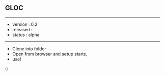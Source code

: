 ## GLOC
------------------------
* version  : 0.2
* released : 
* status   : alpha
------------------------

* Clone into folder
* Open from browser and setup starts,
* use! 

:)

